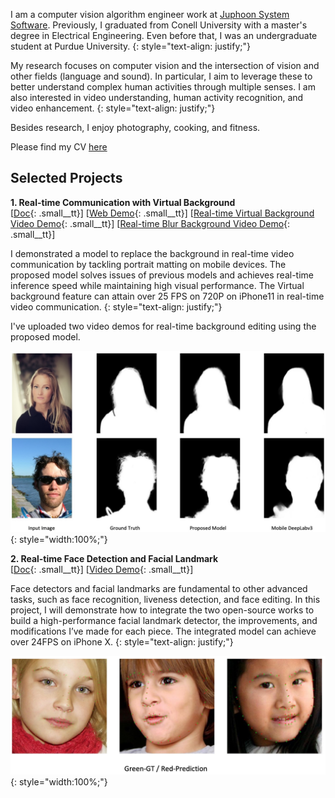 I am a computer vision algorithm engineer work at [Juphoon System Software](https://www.juphoon.com/en/). Previously, I graduated from Conell University with a master's degree in Electrical Engineering. Even before that, I was an undergraduate student at Purdue University.
{: style="text-align: justify;"}

My research focuses on computer vision and the intersection of vision and other fields (language and sound). In particular, I aim to leverage these to better understand complex human activities through multiple senses. I am also interested in video understanding, human activity recognition, and video enhancement.
{: style="text-align: justify;"}

Besides research, I enjoy photography, cooking, and fitness.

Please find my CV [here](assets/docs/about/CV_KeyuanZhang.pdf)

Selected Projects
----------------------

**1. Real-time Communication with Virtual Background**<br />[[Doc](assets/docs/virtual_background/virtual_background.pdf){: .small__tt}] [[Web Demo](https://kz42.github.io/projects/virtual_background/){: .small__tt}] [[Real-time Virtual Background Video Demo](assets/videos/virtual_bkg.MP4){: .small__tt}] [[Real-time Blur Background Video Demo](assets/videos/blur_bkg.MP4){: .small__tt}]

I demonstrated a model to replace the background in real-time video communication by tackling portrait matting on mobile devices. The proposed model solves issues of previous models and achieves real-time inference speed while maintaining high visual performance. The Virtual background feature can attain over 25 FPS on 720P on iPhone11 in real-time video communication.
{: style="text-align: justify;"}

I've uploaded two video demos for real-time background editing using the proposed model.

![vb-visual](assets/images/vb_model_visual.jpeg){: style="width:100%;"}

**2. Real-time Face Detection and Facial Landmark**<br />[[Doc](assets/docs/face/face_detection_landmark.pdf){: .small__tt}] [[Video Demo](assets/videos/face.MP4){: .small__tt}]

Face detectors and facial landmarks are fundamental to other advanced tasks, such as face recognition, liveness detection, and face editing. In this project, I will demonstrate how to integrate the two open-source works to build a high-performance facial landmark detector, the improvements, and modifications I’ve made for each piece. The integrated model can achieve over 24FPS on iPhone X.
{: style="text-align: justify;"}

![face-visual](assets/images/face_model_visual.jpeg){: style="width:100%;"}


